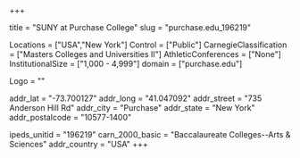 
+++

title = "SUNY at Purchase College"
slug = "purchase.edu_196219"

Locations = ["USA","New York"]
Control = ["Public"]
CarnegieClassification = ["Masters Colleges and Universities II"]
AthleticConferences = ["None"]
InstitutionalSize = ["1,000 - 4,999"]
domain = ["purchase.edu"]

Logo = ""

addr_lat = "-73.700127"
addr_long = "41.047092"
addr_street = "735 Anderson Hill Rd"
addr_city = "Purchase"
addr_state = "New York"
addr_postalcode = "10577-1400"

ipeds_unitid = "196219"
carn_2000_basic = "Baccalaureate Colleges--Arts & Sciences"
addr_country = "USA"
+++
    
